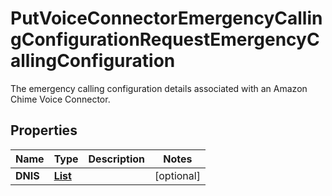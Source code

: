 

# PutVoiceConnectorEmergencyCallingConfigurationRequestEmergencyCallingConfiguration

The emergency calling configuration details associated with an Amazon Chime Voice Connector.

## Properties

| Name | Type | Description | Notes |
|------------ | ------------- | ------------- | -------------|
|**DNIS** | [**List**](List.md) |  |  [optional] |



